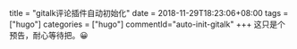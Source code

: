 title = "gitalk评论插件自动初始化"
date = 2018-11-29T18:23:06+08:00
tags = ["hugo"]
categories = ["hugo"]
commentId="auto-init-gitalk"
+++
这只是个预告，耐心等待把。😀